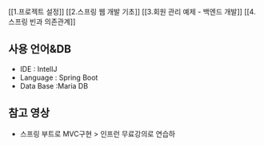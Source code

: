 [[1.프로젝트 설정]]
[[2.스프링 웹 개발 기초]]
[[3.회원 관리 예제 - 백엔드 개발]]
[[4.스프링 빈과 의존관계]]
## 사용 언어&DB
- IDE : IntellJ
- Language : Spring Boot
- Data Base :Maria DB

## 참고 영상
- 스프링 부트로 MVC구현 > 인프런 무료강의로 연습하